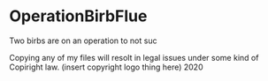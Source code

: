 # OperationBirbFlue
Two birbs are on an operation to not suc

Copying any of my files will resolt in legal issues under some kind of Copiright law.
(insert copyright logo thing here) 2020 
